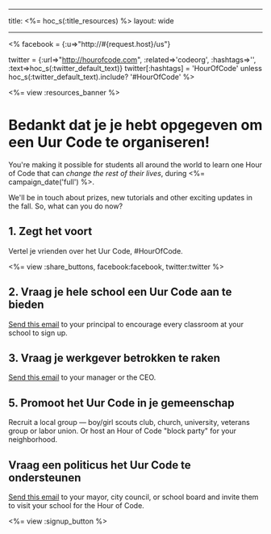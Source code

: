 * * *

title: <%= hoc_s(:title_resources) %> layout: wide

* * *

<% facebook = {:u=>"http://#{request.host}/us"}

twitter = {:url=>"http://hourofcode.com", :related=>'codeorg', :hashtags=>'', :text=>hoc_s(:twitter_default_text)} twitter[:hashtags] = 'HourOfCode' unless hoc_s(:twitter_default_text).include? '#HourOfCode' %>

<%= view :resources_banner %>

# Bedankt dat je je hebt opgegeven om een Uur Code te organiseren!

You're making it possible for students all around the world to learn one Hour of Code that can *change the rest of their lives*, during <%= campaign_date('full') %>.

We'll be in touch about prizes, new tutorials and other exciting updates in the fall. So, what can you do now?

## 1. Zegt het voort

Vertel je vrienden over het Uur Code, #HourOfCode.

<%= view :share_buttons, facebook:facebook, twitter:twitter %>

## 2. Vraag je hele school een Uur Code aan te bieden

[Send this email](<%= resolve_url('/resources#email') %>) to your principal to encourage every classroom at your school to sign up.

## 3. Vraag je werkgever betrokken te raken

[Send this email](<%= resolve_url('/resources#email') %>) to your manager or the CEO.

## 5. Promoot het Uur Code in je gemeenschap

Recruit a local group — boy/girl scouts club, church, university, veterans group or labor union. Or host an Hour of Code "block party" for your neighborhood.

## Vraag een politicus het Uur Code te ondersteunen

[Send this email](<%= resolve_url('/resources#politicians') %>) to your mayor, city council, or school board and invite them to visit your school for the Hour of Code.

<%= view :signup_button %>